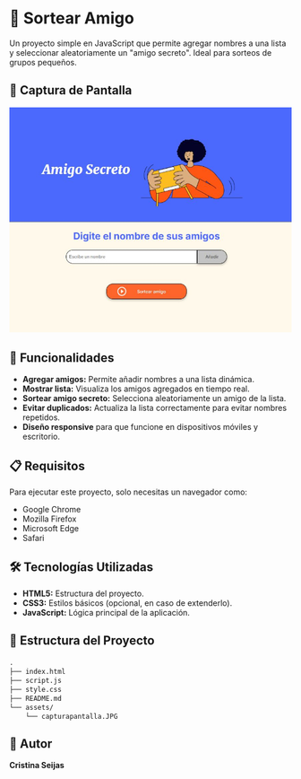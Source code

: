 # 🎉 Sortear Amigo

Un proyecto simple en JavaScript que permite agregar nombres a una lista y seleccionar aleatoriamente un "amigo secreto". Ideal para sorteos de grupos pequeños.

## 📸 Captura de Pantalla

![Captura de Pantalla](./assets/capturapantalla.JPG)

## 🚀 Funcionalidades

- **Agregar amigos:** Permite añadir nombres a una lista dinámica.
- **Mostrar lista:** Visualiza los amigos agregados en tiempo real.
- **Sortear amigo secreto:** Selecciona aleatoriamente un amigo de la lista.
- **Evitar duplicados:** Actualiza la lista correctamente para evitar nombres repetidos.
- **Diseño responsive** para que funcione en dispositivos móviles y escritorio.

## 📋 Requisitos

Para ejecutar este proyecto, solo necesitas un navegador como:
- Google Chrome
- Mozilla Firefox
- Microsoft Edge
- Safari

## 🛠️ Tecnologías Utilizadas

- **HTML5:** Estructura del proyecto.
- **CSS3:** Estilos básicos (opcional, en caso de extenderlo).
- **JavaScript:** Lógica principal de la aplicación.

## 📂 Estructura del Proyecto

```plaintext
.
├── index.html
├── script.js
├── style.css
├── README.md
└── assets/
    └── capturapantalla.JPG
```

## 👩 Autor

**Cristina Seijas**


